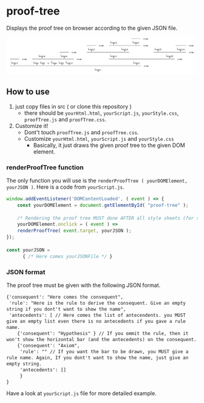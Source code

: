 # proof-tree

Displays the proof tree on browser according to the given JSON file.

![Image of the proof tree](proof-tree-img.png)

## How to use
1. just copy files in src ( or clone this repository )
   - there should be `yourHtml.html`, `yourScript.js`, `yourStyle.css`, `proofTree.js` and `proofTree.css`.
1. Customize it!
   - Dont't touch `proofTree.js` and `proofTree.css`.
   - Customize `yourHtml.html`, `yourScript.js` and `yourStyle.css`
     - Basically, it just draws the given proof tree to the given DOM element.

### renderProofTree function
The only function you will use is the `renderProofTree ( yourDOMElement, yourJSON )`.
Here is a code from `yourScript.js`.

```javascript
window.addEventListener('DOMContentLoaded', ( event ) => {
    const yourDOMElement = document.getElementById( "proof-tree" );

    /* Rendering the proof tree MUST done AFTER all style sheets (for styling the proof tree) are loaded */
    yourDOMElement.onclick = ( event ) =>
	renderProofTree( event.target, yourJSON ); 
});

const yourJSON =
      { /* Here comes yourJSONFile */ }

```

### JSON format
The proof tree must be given with the following JSON format.

```
{'consequent': "Here comes the consequent",
 'rule': "Here is the rule to derive the consequent. Give an empty string if you dont't want to show the name",
 'antecedents': [ // Here comes the list of antecendents. you MUST give an empty list even there is no antecedents if you gave a rule name.
    {'consequent': "Hypothesis" } // If you ommit the rule, then it won't show the horizontal bar (and the antecedents) on the consequent.
    {'consequent': "Axiom",
     'rule': "" // If you want the bar to be drawn, you MUST give a rule name. Again, If you dont't want to show the name, just give an empty string.
     'antecedents': []
     }
}
```
Have a look at `yourScript.js` file for more detailed example.






